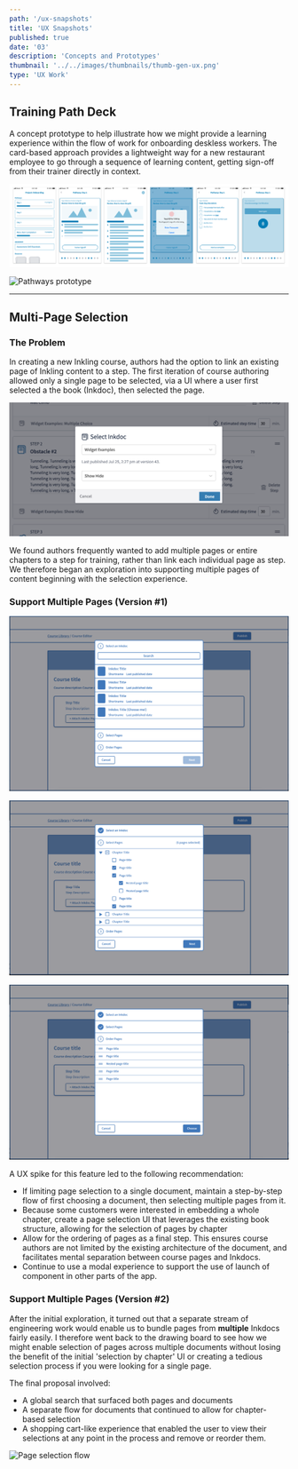 ```yaml
---
path: '/ux-snapshots'
title: 'UX Snapshots'
published: true
date: '03'
description: 'Concepts and Prototypes'
thumbnail: '../../images/thumbnails/thumb-gen-ux.png'
type: 'UX Work'
---
```


## Training Path Deck 

A concept prototype to help illustrate how we might provide a learning experience within the flow of work for onboarding deskless workers. The card-based approach provides a lightweight way for a new restaurant employee to go through a sequence of learning content, getting sign-off from their trainer directly in context.

![Pathways Deck](../../images/general-ux/pathway-deck.png "Pathway Deck")

<div class="image-wrapper border-thin max-300">

![Pathways prototype](../../images/general-ux/pathway-deck.gif "Pathway Deck Prototype")

</div>


<hr /> 


## Multi-Page Selection

### The Problem

In creating a new Inkling course, authors had the option to link an existing page of Inkling content to a step. The first iteration of course authoring allowed only a single page to be selected, via a UI where a user first selected a the book (Inkdoc), then selected the page.

![Current Selection UI](../../images/general-ux/page-selection-current.png "Current Selection UI")

We found authors frequently wanted to add multiple pages or entire chapters to a step for training, rather than link each individual page as step. We therefore began an exploration into supporting multiple pages of content beginning with the selection experience.



### Support Multiple Pages (Version #1)

<div class="grid grid-3">
<div class="image-wrapper">

![Select Document](../../images/general-ux/document-step1.png "Select Document")

</div>
<div class="image-wrapper">

![Select Pages](../../images/general-ux/pages-step2.png "Select Pages")

</div>
<div class="image-wrapper">

![Order Pages](../../images/general-ux/order-step3.png "Order Pages")

</div>
</div>

A UX spike for this feature led to the following recommendation:

- If limiting page selection to a single document, maintain a step-by-step flow of first choosing a document, then selecting multiple pages from it.
- Because some customers were interested in embedding a whole chapter, create a page selection UI that leverages the existing book structure, allowing for the selection of pages by chapter
- Allow for the ordering of pages as a final step. This ensures course authors are not limited by the existing architecture of the document, and facilitates mental separation between course pages and Inkdocs.
- Continue to use a modal experience to support the use of launch of component in other parts of the app. 


### Support Multiple Pages (Version #2)

After the initial exploration, it turned out that a separate stream of engineering work would enable us to bundle pages from **multiple** Inkdocs fairly easily. I therefore went back to the drawing board to see how we might enable selection of pages across multiple documents without losing the benefit of the initial 'selection by chapter' UI or creating a tedious selection process if you were looking for a single page.

The final proposal involved:
- A global search that surfaced both pages and documents
- A separate flow for documents that continued to allow for chapter-based selection
- A shopping cart-like experience that enabled the user to view their selections at any point in the process and remove or reorder them.

<div class="image-wrapper max-400 border-thick">

![Page selection flow](../../images/general-ux/page-selection-v2.gif "Page selection flow")

</div>

<!-- <hr />

## Course Authoring Redesign -->







